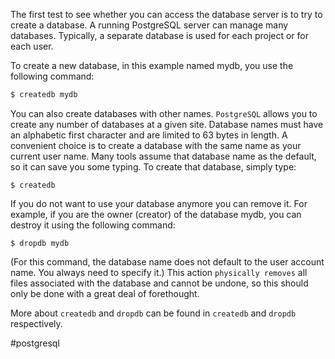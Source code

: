 The first test to see whether you can access the database server is to try to create a database. A running PostgreSQL server can manage many databases. Typically, a separate database is used for each project or for each user.


To create a new database, in this example named mydb, you use the following command:

```bash
$ createdb mydb
```

You can also create databases with other names. `PostgreSQL` allows you to create any number of databases at a given site. Database names must have an alphabetic first character and are limited to 63 bytes in length. A convenient choice is to create a database with the same name as your current user name. Many tools assume that database name as the default, so it can save you some typing. To create that database, simply type:

```shell
$ createdb
```

If you do not want to use your database anymore you can remove it. For example, if you are the owner (creator) of the database mydb, you can destroy it using the following command:

```shell
$ dropdb mydb
```

(For this command, the database name does not default to the user account name. You always need to specify it.) This action `physically removes` all files associated with the database and cannot be undone, so this should only be done with a great deal of forethought.

More about `createdb` and `dropdb` can be found in `createdb` and `dropdb` respectively.

#postgresql 